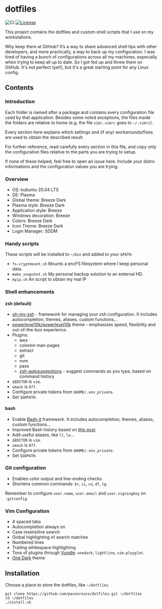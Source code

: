 # dotfiles

![CI](https://github.com/pacoorozco/dotfiles/workflows/CI/badge.svg)
[![License][license-badge]][license]

This project contains the dotfiles and custom shell scripts that I use on my workstations.

Why keep them at GitHub? It’s a way to share advanced shell tips with other developers, and more practically, a way to back up my configuration. I was tired of having a bunch of configurations across all my machines, especially when trying to keep all up to date. So I got fed up and threw them on GitHub. It's not perfect (yet!), but it's a great starting point for any Linux config.

Contents
-----

### Introduction
Each folder is named after a package and contains every configuration file used by that application. Besides some noted exceptions, the files inside the folders are relative to home (e.g. the file `vim/.vimrc` goes to `~/.vimrc`).

Every section here explains which settings and (if any) workarounds/fixes are used to obtain the described result.

For further reference, read carefully every section in this file, and copy only the configuration files relative to the parts you are trying to setup.

If none of these helped, feel free to open an issue here. Include your distro informations and the configuration values you are trying.

### Overview
- OS: kubuntu 20.04 LTS
- DE: Plasma
- Global theme: Breeze Dark
- Plasma style: Breeze Dark
- Application style: Breeze
- Windows decoration: Breeze
- Colors: Breeze Dark
- Icon Theme: Breeze Dark
- Login Manager: SDDM

### Handy scripts
These scripts will be installed to `~/bin` and added to your `$PATH`:

* `fs-cryptmount.sh` Mounts a encFS filesystem where I keep personal data.
* `make_snapshot.sh` My personal backup solution to an external HD.
* `myip.sh` An script to obtain my real IP

### Shell enhancements

#### zsh (default)
* [oh-my-zsh](https://github.com/robbyrussell/oh-my-zsh) - framework for managing your zsh configuration. It includes autocompletion, themes, aliases, custom functions...
* [powerlevel10k/powerlevel10k](https://github.com/romkatv/powerlevel10k) theme - emphasizes speed, flexibility and out-of-the-box experience.
* Plugins:
   * aws
   * colored-man-pages
   * extract
   * git
   * nvm
   * pass
   * [zsh-autosuggestions](https://github.com/zsh-users/zsh-autosuggestions) - suggest commands as you type, based on command history
* `$EDITOR` is `vim`.
* `umask` is `077`.
* Configure private tokens from `$HOME/.env_private`.
* Set `$GOPATH`.

#### bash
* Enable [Bash-it](https://github.com/Bash-it/bash-it) framework. It includes autocompletion, themes, aliases, custom functions...
* Improved Bash history based on [this post](https://www.digitalocean.com/community/tutorials/how-to-use-bash-history-commands-and-expansions-on-a-linux-vps).
* Add useful aliases, like `ll`, `la`...
* `$EDITOR` is `vim`.
* `umask` is `077`.
* Configure private tokens from `$HOME/.env_private`.
* Set `$GOPATH`.

### Git configuration
* Enables color output and line-ending checks.
* Shortens common commands: `br`, `ci`, `co`, `df`, `lg`.

Remember to configure `user.name`, `user.email` and `user.signingkey` on `.gitconfig`.

### Vim Configuration
- 4 spaced tabs
- Autocompletion always on
- Case insensitive search
- Global highlighting of search matches
- Numbered lines
- Trailing whitespace highlighting
- Tons of plugins through [Vundle](https://github.com/VundleVim/Vundle.vim): `onedark`, `lightline`, `vim-ployglot`.
- [One Dark](https://github.com/joshdick/onedark.vim) theme


## Installation
Choose a place to store the dotfiles, like `~/dotfiles`.

```
git clone https://github.com/pacoorozco/dotfiles.git ~/dotfiles
cd ~/dotfiles
./install.sh
```

[license]: https://github.com/pacoorozco/dotfiles
[license-badge]: https://img.shields.io/github/license/pacoorozco/dotfiles.svg?style=flat-square
